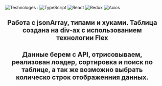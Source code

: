 ![Teshnologes](https://img.shields.io/badge/Technologes-blue) :
![TypeScript](https://img.shields.io/badge/TypeSctipt-3178C6?style=flat-square&logo=TS)
![React](https://img.shields.io/badge/React-black?style=flat-square&logo=react)
![Redux](https://img.shields.io/badge/Redux-7a0661?style=flat-square&logo=redux)
![Axios](https://img.shields.io/badge/Axios/Fetch-black?style=flat-square&logo=axios)

<div align="center">

## Работа с jsonArray, типами и хуками. Таблица создана на div-ах с использованием технологии Flex

## Данные берем с API, отрисовываем, реализован лоадер, сортировка и поиск по таблице, а так же возможно выбрать колическо строк отображенния данных.

</div>
